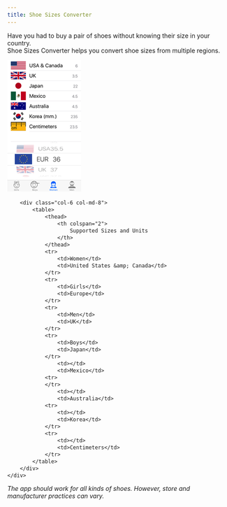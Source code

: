 ```yaml
---
title: Shoe Sizes Converter
---
```


Have you had to buy a pair of shoes without knowing their size in your country.  
Shoe Sizes Converter helps you convert shoe sizes from multiple regions.  

<div class="container">
    <div class="row">
        <div class="col col-md-4">
            <img src="/images/shoes/shoe-sizes-converter-screenshot.png" alt="Shoe Sizes Converter iPhone Screenshot">
        </div>

        <div class="col-6 col-md-8">
            <table>
                <thead>
                    <th colspan="2">
                        Supported Sizes and Units
                    </th>
                </thead>
                <tr>
                    <td>Women</td>
                    <td>United States &amp; Canada</td>
                </tr>
                <tr>
                    <td>Girls</td>
                    <td>Europe</td>
                </tr>
                <tr>
                    <td>Men</td>
                    <td>UK</td>
                </tr>
                <tr>
                    <td>Boys</td>
                    <td>Japan</td>
                </tr>
                    <td></td>
                    <td>Mexico</td>
                <tr>
                </tr>
                    <td></td>
                    <td>Australia</td>
                <tr>
                    <td></td>
                    <td>Korea</td>
                </tr>
                <tr>
                    <td></td>
                    <td>Centimeters</td>
                </tr>
            </table>
        </div>
    </div>
</div>

*The app should work for all kinds of shoes. However, store and manufacturer practices can vary.*
